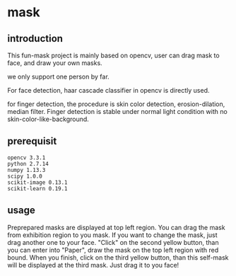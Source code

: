 # mask

## introduction
This fun-mask project is mainly based on opencv, user can drag mask to face, and draw your own masks.

we only support one person by far.

For face detection, haar cascade classifier in opencv is directly used. 

for finger detection, the procedure is skin color detection, erosion-dilation, median filter. Finger detection is stable under normal light condition with no skin-color-like-background.

## prerequisit
```
opencv 3.3.1
python 2.7.14 
numpy 1.13.3
scipy 1.0.0
scikit-image 0.13.1
scikit-learn 0.19.1
```

## usage
Preprepared masks are displayed at top left region. You can drag the mask from exhibition region to you mask. If you want to change the mask, just drag another one to your face.
"Click" on the second yellow button, than you can enter into "Paper", draw the mask on the top left region with red bound. When you finish, click on the third yellow button, than this self-mask will be displayed at the third mask. 
Just drag it to you face!
